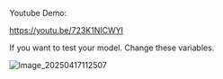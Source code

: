 Youtube Demo:

https://youtu.be/723K1NICWYI

If you want to test your model. Change these variables.

![Image_20250417112507](https://github.com/user-attachments/assets/bf84c5cc-884d-47cc-a615-a1d2c45a5063)
